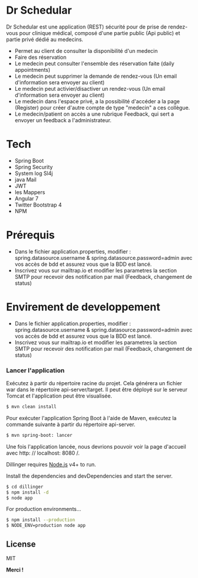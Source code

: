 # Dr Schedular


Dr Schedular est une application (REST) sécurité pour de prise de rendez-vous pour clinique médical, composé d'une partie public (Api public) et partie privé dédié au medecins.

  - Permet au client de consulter la disponibilité d'un medecin
  - Faire des réservation
  - Le medecin peut consulter l'ensemble des réservation faite (daily appointments)
  - Le medecin peut supprimer la demande de rendez-vous (Un email d'information sera envoyer au client)
  - Le medecin peut activier/disactiver un rendez-vous (Un email d'information sera envoyer au client)
  - Le medecin dans l'espace privé, a la possibilité d'accéder a la page (Register) pour créer d'autre compte de type "medecin" a ces collègue.
  - Le medecin/patient on accès a une rubrique Feedback, qui sert a envoyer un feedback a l'administrateur.

# Tech

  - Spring Boot
  - Spring Security
  - System log Sl4j
  - java Mail
  - JWT
  - les Mappers
  - Angular 7
  - Twitter Bootstrap 4
  - NPM

# Prérequis 

  - Dans le fichier application.properties, modifier : spring.datasource.username & spring.datasource.password=admin avec vos accès de bdd et assurez vous que la BDD est lancé.
  - Inscrivez vous sur mailtrap.io et modifier les parametres la section SMTP pour recevoir des notification par mail (Feedback, changement de status)

# Envirement de developpement 

  - Dans le fichier application.properties, modifier : spring.datasource.username & spring.datasource.password=admin avec vos accès de bdd et assurez vous que la BDD est lancé.
  - Inscrivez vous sur mailtrap.io et modifier les parametres la section SMTP pour recevoir des notification par mail (Feedback, changement de status)

### Lancer l'application

Exécutez à partir du répertoire racine du projet. Cela générera un fichier war dans le répertoire api-server/target. Il peut être déployé sur le serveur Tomcat et l'application peut être visualisée.
```sh
$ mvn clean install 
```
Pour exécuter l'application Spring Boot à l'aide de Maven, exécutez la commande suivante à partir du répertoire api-server.
```sh
$ mvn spring-boot: lancer
```
Une fois l'application lancée, nous devrions pouvoir voir la page d'accueil avec http: // localhost: 8080 /.

Dillinger requires [Node.js](https://nodejs.org/) v4+ to run.

Install the dependencies and devDependencies and start the server.

```sh
$ cd dillinger
$ npm install -d
$ node app
```

For production environments...

```sh
$ npm install --production
$ NODE_ENV=production node app
```

License
----

MIT


**Merci !**

[//]: # (These are reference links used in the body of this note and get stripped out when the markdown processor does its job. There is no need to format nicely because it shouldn't be seen. Thanks SO - http://stackoverflow.com/questions/4823468/store-comments-in-markdown-syntax)

   [screenshot1]: <https://github.com/Alilat-imad/dr-schedular/screenshots/screenshot1.png>
   [screenshot2]: <https://github.com/Alilat-imad/dr-schedular/screenshots/screenshot2.png>
   [screenshot3]: <https://github.com/Alilat-imad/dr-schedular/screenshots/screenshot3.png>
   [screenshot4]: <https://github.com/Alilat-imad/dr-schedular/screenshots/screenshot4.png>
   [screenshot5]: <https://github.com/Alilat-imad/dr-schedular/screenshots/screenshot5.png>
   [screenshot6]: <https://github.com/Alilat-imad/dr-schedular/screenshots/screenshot6.png>
   